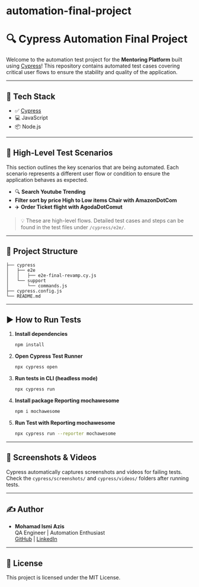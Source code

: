 # automation-final-project

# 🔍 Cypress Automation Final Project

Welcome to the automation test project for the **Mentoring Platform** built using [Cypress](https://www.cypress.io/)! This repository contains automated test cases covering critical user flows to ensure the stability and quality of the application.

---

## 🚀 Tech Stack

-   ✅ [Cypress](https://www.cypress.io/)
-   💻 JavaScript
-   📦 Node.js

---

## 🎯 High-Level Test Scenarios

This section outlines the key scenarios that are being automated. Each scenario represents a different user flow or condition to ensure the application behaves as expected.

-   🔍 **Search Youtube Trending**
-   **Filter sort by price High to Low items Chair with AmazonDotCom**
-   ✈️ **Order Ticket flight with AgodaDotComut**

> 💡 These are high-level flows. Detailed test cases and steps can be found in the test files under `/cypress/e2e/`.

---

## 📁 Project Structure

```
├── cypress
│   ├── e2e
│   │   ├── e2e-final-revamp.cy.js
│   └── support
│       └── commands.js
├── cypress.config.js
└── README.md
```

---

## ▶️ How to Run Tests

1. **Install dependencies**

    ```bash
    npm install
    ```

2. **Open Cypress Test Runner**

    ```bash
    npx cypress open
    ```

3. **Run tests in CLI (headless mode)**

    ```bash
    npx cypress run
    ```

4. **Install package Reporting mochawesome**

    ```bash
    npm i mochawesome
    ```

5. **Run Test with Reporting mochawesome**

    ```bash
    npx cypress run --reporter mochawesome
    ```

---

## 📸 Screenshots & Videos

Cypress automatically captures screenshots and videos for failing tests.\
Check the `cypress/screenshots/` and `cypress/videos/` folders after running tests.

---

## ✍️ Author

-   **Mohamad Ismi Azis**\
    QA Engineer | Automation Enthusiast\
    [GitHub](https://github.com/ismiazis96) | [LinkedIn](https://linkedin.com/in/ismiazis96)

---

## 📃 License

This project is licensed under the MIT License.
